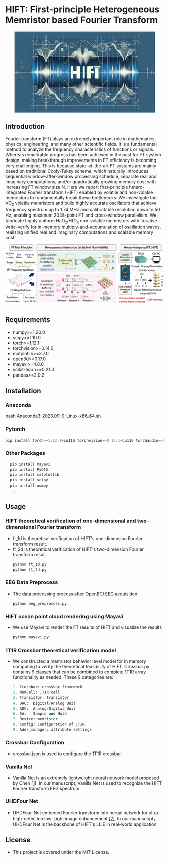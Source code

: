 # HIFT: First-principle Heterogeneous Memristor based Fourier Transform

<div align="center">
    <img src="https://github.com/CSuperlei/HIFT/raw/main/Pic/HIFT.png" alt="HIFT">
</div>

## Introduction
Fourier transform (FT) plays an extremely important role in mathematics, physics, engineering, and many other scientific fields. It is a fundamental method to analyze the frequency characteristics of functions or signals. Whereas remarkable progress has been achieved in the past for FT system design, making breakthrough improvements in FT efficiency is becoming very challenging. This is because state-of-the-art FT systems are mainly based on traditional Cooly-Tukey scheme, which naturally introduces sequential window-after-window processing schedule, separate real and imaginary computations, and/or quadratically growing memory cost with increasing FT window size N. Here we report first-principle hetero-integrated Fourier transform (HIFT) enabled by volatile and non-volatile memristors to fundamentally break these bottlenecks. We investigate the VO<sub>2</sub> volatile memristors and build highly accurate oscillators that achieve frequency spectrum up to 1.74 MHz and calibratable resolution down to 50 Hz, enabling maximum 2048-point FT and cross-window parallelism. We fabricate highly uniform HaO<sub>x</sub>/HfO<sub>x</sub> non-volatile memristors with iterative write-verify for in-memory multiply-and-accumulation of oscillation waves, realizing unified real and imaginary computations and scalable memory cost.

![WorkFlow](https://github.com/CSuperlei/HIFT/raw/main/Pic/instruction.png)

## Requirements
  * numpy>=1.20.0
  * scipy>=1.10.0
  * torch>=1.12.1
  * torchvision>=0.14.0
  * matplotlib>=3.7.0
  * open3d>=0.17.0
  * mayavi>=4.8.0
  * scikit-learn>=0.21.3
  * pandas>=2.0.2

## Installation

### Anaconda
  bash Anaconda3-2023.09-0-Linux-x86_64.sh <br/>
### Pytorch 
   ```python
   pip install torch==1.12.1+cu116 torchvision==0.13.1+cu116 torchaudio==0.12.1 --extra-index-url https://download.pytorch.org/whl/cu116
   ```

### Other Packages
 ```python
   pip install mayavi   
   pip install PyQt5   
   pip install matplotlib
   pip install scipy
   pip install numpy
   ...
   ```

## Usage

### HIFT theoretical verification of one-dimensional and two-dimensional Fourier transform
 * ft_1d is theoretical verification of HIFT's one-dimension Fourier transform result.  
 * ft_2d is theoretical verification of HIFT's two-dimension Fourier transform result.  
   ```python
   python ft_1d.py
   python ft_2d.py
   ```
   
### EEG Data Preprocess
* The data processing process after OpenBCI EEG acquisition
   ```python
   python eeg_preprocess.py
   ```

### HIFT ocean point cloud rendering using Mayavi
* We use Mayavi to render the FT results of HIFT and visualize the results
   ```python
   python mayavi.py
   ```

### 1T1R Crossbar theoretical verification model
* We constructed a memristor behavior level model for in memory computing to verify the theoretical feasibility of HIFT. Crossbar.py contains 9 classes that can be combined to complete 1T1R array functionality as needed. These 9 categories are:
   ```python
   1. Crossbar: crossbar framework
   2. MemCell: 1T1R cell
   3. Transistor: transistor
   4. DAC:  Digital/Analog Unit
   5. ADC:  Analog/Digital Unit
   6. SA:   Sample and Hold
   7. Device: memristor
   8. Config: Configuration of 1T1R
   9. Addr_manager: attribute settings
   ```

### Crossbar Configuration
* crossbar.json is used to configure the 1T1R crossbar.

### Vanilla Net
* Vanilla Net is an extremely lightweight neural network model proposed by Chen [[1]](https://arxiv.org/abs/2305.12972). In our manuscript, Vanilla Net is used to recognize the HIFT Fourier transform EEG spectrum.

### UHDFour Net
* UHDFour-Net embeded Fourier transform into nerual network for ultra-high-definition low-Light image enhancement [[2]](https://arxiv.org/abs/2302.11831). In our manuscript， UHDFour Net is the backbone of HIFT's LLIE in real-world application.

## License
* This project is covered under the MIT License.
